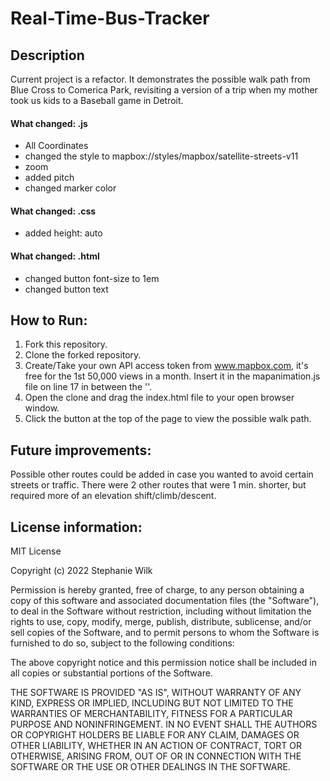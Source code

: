 # Real-Time-Bus-Tracker
## Description
Current project is a refactor. It demonstrates the possible walk path from Blue Cross to Comerica Park, revisiting a version of a trip when my mother took us kids to a Baseball game in Detroit.
#### What changed: .js
* All Coordinates
* changed the style to mapbox://styles/mapbox/satellite-streets-v11
* zoom
* added pitch
* changed marker color
#### What changed: .css
* added height: auto
#### What changed: .html
* changed button font-size to 1em
* changed button text
## How to Run: 
1. Fork this repository.
2. Clone the forked repository.
3. Create/Take your own API access token from www.mapbox.com, it's free for the 1st 50,000 views in a month. Insert it in the mapanimation.js file on line 17 in between the ''.
5. Open the clone and drag the index.html file to your open browser window.
6. Click the button at the top of the page to view the possible walk path.
## Future improvements: 
Possible other routes could be added in case you wanted to avoid certain streets or traffic. There were 2 other routes that were 1 min. shorter, but required more of an elevation shift/climb/descent.
## License information: 
MIT License

Copyright (c) 2022 Stephanie Wilk

Permission is hereby granted, free of charge, to any person obtaining a copy
of this software and associated documentation files (the "Software"), to deal
in the Software without restriction, including without limitation the rights
to use, copy, modify, merge, publish, distribute, sublicense, and/or sell
copies of the Software, and to permit persons to whom the Software is
furnished to do so, subject to the following conditions:

The above copyright notice and this permission notice shall be included in all
copies or substantial portions of the Software.

THE SOFTWARE IS PROVIDED "AS IS", WITHOUT WARRANTY OF ANY KIND, EXPRESS OR
IMPLIED, INCLUDING BUT NOT LIMITED TO THE WARRANTIES OF MERCHANTABILITY,
FITNESS FOR A PARTICULAR PURPOSE AND NONINFRINGEMENT. IN NO EVENT SHALL THE
AUTHORS OR COPYRIGHT HOLDERS BE LIABLE FOR ANY CLAIM, DAMAGES OR OTHER
LIABILITY, WHETHER IN AN ACTION OF CONTRACT, TORT OR OTHERWISE, ARISING FROM,
OUT OF OR IN CONNECTION WITH THE SOFTWARE OR THE USE OR OTHER DEALINGS IN THE
SOFTWARE.
